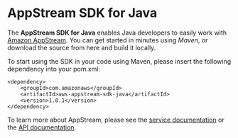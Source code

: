 AppStream SDK for Java
======================

The **AppStream SDK for Java** enables Java developers to easily work with [Amazon AppStream][appstream]. You can get started in minutes using *Maven*, or download the source from here and build it locally.

To start using the SDK in your code using Maven, please insert the following dependency into your pom.xml:

    <dependency>
        <groupId>com.amazonaws</groupId>
        <artifactId>aws-appstream-sdk-java</artifactId>
        <version>1.0.1</version>
    </dependency>

To learn more about AppStream, please see the [service documentation][service-docs] or the [API documentation][api-docs].

[appstream]: http://aws.amazon.com/appstream/
[service-docs]: http://docs.aws.amazon.com/appstream/latest/developerguide/appstream-intro.html
[api-docs]: http://docs.aws.amazon.com/appstream/latest/developerguide/rest-api.html
